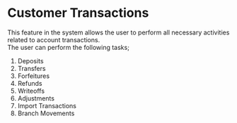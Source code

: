 # Customer Transactions #
This feature in the system allows the user to perform all necessary activities related to account transactions.<br>
The user can perform the following tasks;<br>
1. Deposits
2.  Transfers
3.  Forfeitures
4.  Refunds
5.  Writeoffs
6.  Adjustments
7.  Import Transactions
8.  Branch Movements